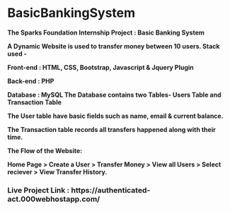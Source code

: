 # BasicBankingSystem
<b>The Sparks Foundation Internship Project  : Basic Banking System <b>

A Dynamic Website is used to transfer money between 10 users. Stack used -

Front-end : HTML, CSS, Bootstrap, Javascript & Jquery Plugin

Back-end : PHP 

Database : MySQL 
The Database contains two Tables- Users Table and Transaction Table 

The User table have basic fields such as name, email &amp; current balance.

The Transaction table records all transfers happened along with their time.

The Flow of the Website: 

Home Page > Create a User > Transfer Money >   View all Users > Select reciever > View Transfer History.

<h3>Live Project Link : https://authenticated-act.000webhostapp.com/</h3>
